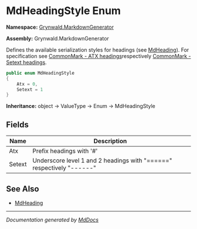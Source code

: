 # MdHeadingStyle Enum

**Namespace:** [Grynwald.MarkdownGenerator](../index.md)

**Assembly:** Grynwald.MarkdownGenerator

Defines the available serialization styles for headings (see [MdHeading](../MdHeading/index.md)). For specification see [CommonMark \- ATX headings](https://spec.commonmark.org/0.28/#atx-headings)respectively [CommonMark \- Setext headings](https://spec.commonmark.org/0.28/#setext-headings).

```csharp
public enum MdHeadingStyle
{
    Atx = 0,
    Setext = 1
}
```

**Inheritance:** object → ValueType → Enum → MdHeadingStyle

## Fields

| Name   | Description                                                                       |
| ------ | --------------------------------------------------------------------------------- |
| Atx    | Prefix headings with '\#'                                                         |
| Setext | Underscore level 1 and 2 headings with "\=\=\=\=\=\=" respectively "\-\-\-\-\-\-" |

## See Also

- [MdHeading](../MdHeading/index.md)

___

*Documentation generated by [MdDocs](https://github.com/ap0llo/mddocs)*
